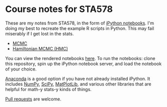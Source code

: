 # Course notes for STA578

These are my notes from STA578, in the form of [iPython notebooks](ipython.org).
I'm doing my best to recreate the example R scripts in Python. This may fail
miserably if I get lost in the stats.

* [MCMC](https://github.com/erickpeirson/statistical-computing/blob/master/Chapter%201%20-%20Markov%20Chain%20Monte%20Carlo.ipynb)
* [Hamiltonian MCMC (HMC)](https://github.com/erickpeirson/statistical-computing/blob/master/Hamiltonian%20MCMC%20(HMC).ipynb)

You can view the rendered notebooks
[here](http://nbviewer.ipython.org/github/erickpeirson/statistical-computing/tree/master/).
To run the notebooks: clone this repository, spin up the iPython notebook
server, and load the notebook of your choice.

[Anaconda](https://store.continuum.io/cshop/anaconda/) is a good option if you
have not already installed iPython. It includes [NumPy](http://www.numpy.org/),
[SciPy](http://www.scipy.org/), [MatPlotLib](http://matplotlib.org/), and
various other libraries that are helpful for math-y stats-y kinds of things.

[Pull requests](https://help.github.com/articles/using-pull-requests/) are
welcome.
